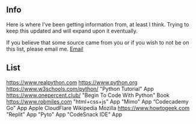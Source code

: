 ## Info

Here is where I’ve been getting information from, at least I think. Trying to keep this updated and will expand upon it eventually.

If you believe that some source came from you or if you wish to not be on this list, please email me. [Email](RollingBytes@icloud.com)

## List

https://www.realpython.com
https://www.python.org
https://www.w3schools.com/python/
"Python Tutorial" App https://www.onepercent.club/
"Begin To Code With Python" Book https://www.robmiles.com
"html+css+js" App
"Mimo" App
“Codecademy Go” App
Apple
CloudFlare
Wikipedia
Mozilla
https://www.howtogeek.com
"Replit" App
"Pyto" App
"CodeSnack IDE" App
